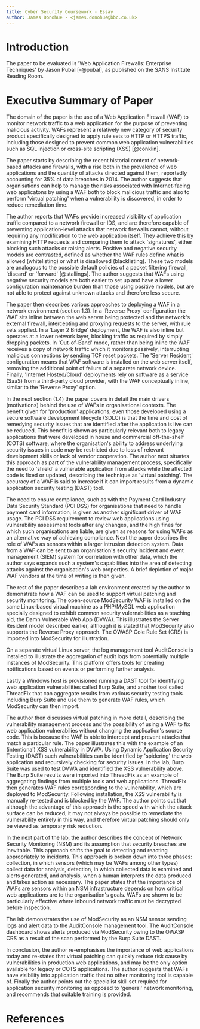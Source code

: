 ```yaml
---
title: Cyber Security Coursework - Essay
author: James Donohue - <james.donohue@bbc.co.uk>
---
```


# Introduction

The paper to be evaluated is 'Web Application Firewalls: Enterprise Techniques' by Jason Pubal [-@pubal], as published on the SANS Institute Reading Room.

# Executive Summary of Paper

The domain of the paper is the use of a Web Application Firewall (WAF) to monitor network traffic to a web application for the purpose of preventing malicious activity. WAFs represent a relatively new category of security product specifically designed to apply rule sets to HTTP or HTTPS traffic, including those designed to prevent common web application vulnerabilities such as SQL injection or cross-site scripting (XSS) [@conklin].

The paper starts by describing the recent historial context of network-based attacks and firewalls, with a rise both in the prevalence of web applications and the quantity of attacks directed against them, reportedly accounting for 35% of data breaches in 2014. The author suggests that organisations can help to manage the risks associated with Internet-facing web applicatons by using a WAF both to block malicious traffic and also to perform 'virtual patching' when a vulnerability is discovered, in order to reduce remediation time.

The author reports that WAFs provide increased visibility of application traffic compared to a network firewall or IDS, and are therefore capable of preventing application-level attacks that network firewalls cannot, without requiring any modification to the web application itself. They achieve this by examining HTTP requests and comparing them to attack 'signatures', either blocking such attacks or raising alerts. Positive and negative security models are contrasted, defined as whether the WAF rules define what is allowed (whitelisting) or what is disallowed (blacklisting). These two models are analogous to the possible default policies of a packet filtering firewall, 'discard' or 'forward' [@stallings]. The author suggests that WAFs using negative security models are both easier to set up and have a lower configuration maintenance burden than those using positive models, but are not able to protect against unknown attacks and therefore less secure.

The paper then describes various approaches to deploying a WAF in a network environment (section 1.3). In a 'Reverse Proxy' configuration the WAF sits inline between the web server being protected and the network's external firewall, intercepting and proxying requests to the server, with rule sets applied. In a 'Layer 2 Bridge' deployment, the WAF is also inline but operates at a lower network layer, blocking traffic as required by simply dropping packets. In 'Out-of-Band' mode, rather than being inline the WAF receives a copy of network traffic which it monitors passively, interrupting malicious connections by sending TCP reset packets. The 'Server Resident' configuration means that WAF software is installed on the web server itself, removing the additional point of failure of a separate network device. Finally, 'Internet Hosted/Cloud' deployments rely on software as a service (SaaS) from a third-party cloud provider, with the WAF conceptually inline, similar to the 'Reverse Proxy' option.

In the next section (1.4) the paper covers in detail the main drivers (motivations) behind the use of WAFs in organisational contexts. The benefit given for 'production' applications, even those developed using a secure software development lifecycle (SDLC) is that the time and cost of remedying security issues that are identified after the application is live can be reduced. This benefit is shown as particularly relevant both to legacy applications that were developed in house and commercial off-the-shelf (COTS) software, where the organisation's ability to address underlying security issues in code may be restricted due to loss of relevant development skills or lack of vendor cooperation. The author next situates this approach as part of the vulnerability management process, specifically the need to 'shield' a vulnerable application from attacks while the affected code is fixed or updated, describing the technique as 'virtual patching'. The accuracy of a WAF is said to increase if it can import results from a dynamic application security testing (DAST) tool.

The need to ensure compliance, such as with the Payment Card Industry Data Security Standard (PCI DSS) for organisations that need to handle payment card information, is given as another significant driver of WAF usage. The PCI DSS requirement to review web applications using vulnerability assessment tools after any changes, and the high fines for which such organisations are liable, are given as reasons for using WAFs as an alternative way of achieving compliance. Next the paper describes the role of WAFs as sensors within a larger intrusion detection system. Data from a WAF can be sent to an organisation's security incident and event management (SIEM) system for correlation with other data, which the author says expands such a system's capabilities into the area of detecting attacks against the organisation's web properties. A brief depiction of major WAF vendors at the time of writing is then given.

The rest of the paper describes a lab environment created by the author to demonstrate how a WAF can be used to support virtual patching and security monitoring. The open-source ModSecurity WAF is installed on the same Linux-based virtual machine as a PHP/MySQL web application specially designed to exhibit common security vulernabilities as a teaching aid, the Damn Vulnerable Web App (DVWA). This illustrates the Server Resident model described earlier, although it is stated that ModSecurity also supports the Reverse Proxy approach. The OWASP Cole Rule Set (CRS) is imported into ModSecurity for illustration.

On a separate virtual Linux server, the log management tool AuditConsole is installed to illustrate the aggregation of audit logs from potentially multiple instances of ModSecurity. This platform offers tools for creating notifications based on events or performing further analysis.

Lastly a Windows host is provisioned running a DAST tool for identifying web application vulnerabilities called Burp Suite, and another tool called ThreadFix that can aggregate results from various security testing tools including Burp Suite and use them to generate WAF rules, which ModSecurity can then import.

The author then discusses virtual patching in more detail, describing the vulnerability management process and the possibility of using a WAF to fix web application vulnerabilies without changing the application's source code. This is because the WAF is able to intercept and prevent attacks that match a particular rule. The paper illustrates this with the example of an (intentional) XSS vulnerability in DVWA. Using Dynamic Application Security Testing (DAST) such vulnerabilities can be identified by 'spidering' the web application and recursively checking for security issues. In the lab, Burp Suite was used to test DVWA and identified the XSS vulnerability above. The Burp Suite results were imported into ThreadFix as an example of aggregating findings from multiple tools and web applications. ThreadFix then generates WAF rules corresponding to the vulnerability, which are deployed to ModSecurity. Following installation, the XSS vulnerability is manually re-tested and is blocked by the WAF. The author points out that although the advantage of this approach is the speed with which the attack surface can be reduced, it may not always be possible to remediate the vulnerability entirely in this way, and therefore virtual patching should only be viewed as temporary risk reduction.

In the next part of the lab, the author describes the concept of Network Security Monitoring (NSM) and its assumption that security breaches are inevitable. This approach shifts the goal to detecting and reacting appropriately to incidents. This approach is broken down into three phases: collection, in which sensors (which may be WAFs among other types) collect data for analysis, detection, in which collected data is examined and alerts generated, and analysis, when a human interprets the data produced and takes action as necessary. The paper states that the importance of WAFs are sensors within an NSM infrastructure depends on how critical web applications are to the organisation's goals. WAFs are shown to be particularly effective where inbound network traffic must be decrypted before inspection.

The lab demonstrates the use of ModSecurity as an NSM sensor sending logs and alert data to the AuditConsole management tool. The AuditConsole dashboard shows alerts produced via ModSecurity owing to the OWASP CRS as a result of the scan performed by the Burp Suite DAST.

In conclusion, the author re-emphasises the importance of web applications today and re-states that virtual patching can quickly reduce risk cause by vulnerabilities in production web applications, and may be the only option available for legacy or COTS applications. The author suggests that WAFs have visibility into application traffic that no other monitoring tool is capable of. Finally the author points out the specialist skill set required for application security monitoring as opposed to 'general' network monitoring, and recommends that suitable training is provided.

# References
